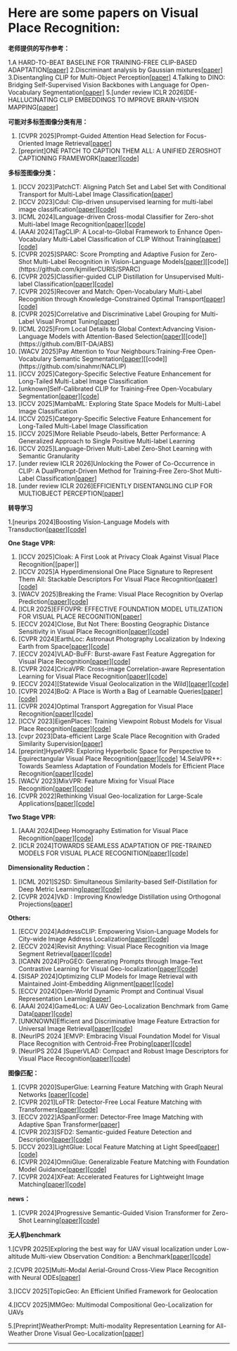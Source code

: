 # Here are some papers on  Visual Place Recognition:
**老师提供的写作参考：**

1.A HARD-TO-BEAT BASELINE FOR TRAINING-FREE CLIP-BASED ADAPTATION[[paper]](https://arxiv.org/pdf/2402.04087)
2.Discriminant analysis by Gaussian mixtures[[paper]](https://watermark02.silverchair.com/jrsssb_58_1_155.pdf?token=AQECAHi208BE49Ooan9kkhW_Ercy7Dm3ZL_9Cf3qfKAc485ysgAAA2kwggNlBgkqhkiG9w0BBwagggNWMIIDUgIBADCCA0sGCSqGSIb3DQEHATAeBglghkgBZQMEAS4wEQQMle_7yHlRxGc6ithuAgEQgIIDHP0ZFQa0u7DsAJSHHy3cnKtnTniuXae5NlIFUX7pxppfBhXVuXJHr-cqhtr8zizGlNGb5sZRpU5vZz5YDuxq5qmEWib2mZ33tl2Z3s_2FEtHsbRko0di7_XNSVJxr-WvflZm3TofmiUuBJKsWarcZAWuPf35eBAy0pbb2Cmu0pneeK5LSQHI2D6DXZdH-V2fQ0O5yjwJaRPlsNFLvRy7D_U0SoiAN7eyInB6HSkEawi22BrY_AQQmnJa_I_JH44M35GXR3z1pq9DQ2krKXU2XLcasFPGQePBoHHwhbU5rMBGkg2I1eYKEk6-YBjEqdyXVLmT_Y4L1us_FCw00lYS7ulIGYdM9BgJpd-31F4necLMvNCYa8H1L4xJvjMoF2ZkZO00gyoQbgWs-MuY0fh5WEBeTwANK4dLUfR3OPimlPQjcBcRQv6KqfD32io1LMkkUEt5FxHOoN7inBBQbBn04k7F41yqgcfzTrB6KFnQWq43Is6MeeyMoujbMVZ93KCuz5CWmDHUB3tDd5erBZHzD1vntoJO6rcK3JxAG028dNcSQl0chZQgDeCTAAEAX1wdjbhJXsZJWMjhjEzhud0h4f4Mf8_15B5Gql-RQhYNj8xLQebcsgBf2YNJI0gTrdiUpNOCe0xu52X4Z1A8vziIMup79b6iUAavWaBsRpPZD7p2njakmR3gfY4hbi6EhgU5AJACl8Tc46hQXYHH8gqglPYp4qkmZMN8QKoCnPxYA3edIOTPt6diKAkZawMLhRSe_KQQdt5_PaQejJ3rYctOhVD-bfXp1LZwlotPgpnIOV7XykXqPEbcHuFN2vLPy1DBFhquq_10gi5FlRwhusgnLip54rJs3i5KMxxRK9acau_9A-LXbZxC5jXYaDJpftwbXzlGU37ezv4pNpX38M5Rn1GWuaj6NZELynWt5R_gAG6x7PiaiV3Aevs3o_DF-9vZNntUAFIF84MiOysr6spbr4Tn5dQStzKRoWYHLZV1H90XY6LRO3wDr7DYWNsjXQmd8TE22QSr8NW3NqgxQixG7MPQI6V3TVMk9vm6MnM)
3.Disentangling CLIP for Multi-Object Perception[[paper]](https://arxiv.org/pdf/2502.02977v3)
4.Talking to DINO: Bridging Self-Supervised Vision Backbones with Language
for Open-Vocabulary Segmentation[[paper]](https://arxiv.org/pdf/2411.19331)
5.[under review ICLR 2026]DE-HALLUCINATING CLIP EMBEDDINGS TO IMPROVE
BRAIN-VISION MAPPING[[paper]](https://openreview.net/attachment?id=oKHPJ0GTLG&name=pdf)

**可能对多标签图像分类有用：**
1. [CVPR 2025]Prompt-Guided Attention Head Selection for Focus-Oriented Image Retrieval[[paper]](https://arxiv.org/pdf/2504.01348)
2. [preprint]ONE PATCH TO CAPTION THEM ALL: A UNIFIED ZEROSHOT CAPTIONING FRAMEWORK[[paper]](https://arxiv.org/pdf/2510.02898)[[code]](https://github.com/Ruggero1912/Patch-ioner)

**多标签图像分类：**
1. [ICCV 2023]PatchCT: Aligning Patch Set and Label Set with Conditional Transport
for Multi-Label Image Classification[[paper]](https://openaccess.thecvf.com/content/ICCV2023/papers/Li_PatchCT_Aligning_Patch_Set_and_Label_Set_with_Conditional_Transport_ICCV_2023_paper.pdf)
2. [ICCV 2023]Cdul: Clip-driven unsupervised learning for multi-label image classification[[paper]](https://arxiv.org/pdf/2307.16634)[[code]](https://github.com/cs-mshah/CDUL)
3. [ICML 2024]Language-driven Cross-modal Classifier for
Zero-shot Multi-label Image Recognition[[paper]](https://openreview.net/pdf?id=sHswzNWUW2)[[code]](https://github.com/yic20/CoMC)
4. [AAAI 2024]TagCLIP: A Local-to-Global Framework to Enhance Open-Vocabulary Multi-Label Classification of CLIP Without Training[[paper]](https://arxiv.org/pdf/2312.12828)[[code]](https://github.com/linyq2117/TagCLIP)
5. [CVPR 2025]SPARC: Score Prompting and Adaptive Fusion for Zero-Shot Multi-Label Recognition in Vision-Language Models[[paper]](https://arxiv.org/pdf/2502.16911?)[[code]](https://github.com/kjmillerCURIS/SPARC)
6. [CVPR 2025]Classifier-guided CLIP Distillation for Unsupervised Multi-label Classification[[paper]](https://arxiv.org/pdf/2503.16873)[[code]](https://github.com/k0u-id/CCD)
7. [CVPR 2025]Recover and Match: Open-Vocabulary Multi-Label Recognition through
Knowledge-Constrained Optimal Transport[[paper]](https://arxiv.org/pdf/2503.15337)[[code]](https://github.com/EricTan7/RAM)
8. [CVPR 2025]Correlative and Discriminative Label Grouping for Multi-Label
Visual Prompt Tuning[[paper]](https://arxiv.org/pdf/2504.09990)
9. [ICML 2025]From Local Details to Global Context:Advancing Vision-Language Models with Attention-Based Selection[[paper]](https://arxiv.org/pdf/2505.13233?)[[code]](https://github.com/BIT-DA/ABS)
10. [WACV 2025]Pay Attention to Your Neighbours:Training-Free Open-Vocabulary Semantic Segmentation[[paper]](https://arxiv.org/pdf/2404.08181?)[[code]](https://github.com/sinahmr/NACLIP)
11. [ICCV 2025]Category-Specific Selective Feature Enhancement for Long-Tailed Multi-Label Image Classification
12. [unknown]Self-Calibrated CLIP for Training-Free Open-Vocabulary Segmentation[[paper]](https://arxiv.org/pdf/2411.15869)[[code]](https://github.com/SuleBai/SC-CLIP)
13. [ICCV 2025]MambaML: Exploring State Space Models for Multi-Label Image Classification
14. [ICCV 2025]Category-Specific Selective Feature Enhancement for Long-Tailed Multi-Label Image Classification
15. [ICCV 2025]More Reliable Pseudo-labels, Better Performance: A Generalized Approach to Single Positive Multi-label Learning
16. [ICCV 2025]Language-Driven Multi-Label Zero-Shot Learning with Semantic Granularity
17. [under review ICLR 2026]Unlocking the Power of Co-Occurrence in CLIP: A DualPrompt-Driven Method for Training-Free Zero-Shot Multi-Label Classification[[paper]](https://openreview.net/forum?id=QGXVZ0OPLy)
18. [under review ICLR 2026]EFFICIENTLY DISENTANGLING CLIP FOR MULTIOBJECT PERCEPTION[[paper]](https://openreview.net/attachment?id=7BZuePfFci&name=pdf)

**转导学习**

1.[neurips 2024]Boosting Vision-Language Models with Transduction[[paper]](https://arxiv.org/pdf/2406.01837)[[code]](https://github.com/MaxZanella/transduction-for-vlms)


**One Stage VPR:**
1. [ICCV 2025]Cloak: A First Look at Privacy Cloak Against Visual Place Recognition[[paper]]
2. [ICCV 2025]A Hyperdimensional One Place Signature to Represent Them All: Stackable Descriptors For Visual Place Recognition[[paper]](https://arxiv.org/pdf/2412.06153)[[code]](https://github.com/CMalone-Jupiter/HOPS)
3. [WACV 2025]Breaking the Frame:
Visual Place Recognition by Overlap Prediction[[paper]](https://openaccess.thecvf.com/content/WACV2025/papers/Wei_Breaking_the_Frame_Visual_Place_Recognition_by_Overlap_Prediction_WACV_2025_paper.pdf)[[code]](https://github.com/weitong8591/vop)
4. [ICLR 2025]EFFOVPR: EFFECTIVE FOUNDATION MODEL UTILIZATION FOR VISUAL PLACE RECOGNITION[[paper]](https://openreview.net/forum?id=NSpe8QgsCB)
5. [ECCV 2024]Close, But Not There: Boosting Geographic Distance Sensitivity in Visual Place Recognition[[paper]](https://arxiv.org/pdf/2407.02422)[[code]](https://github.com/serizba/cliquemining)
6. [CVPR 2024]EarthLoc: Astronaut Photography Localization by Indexing Earth from Space[[paper]](https://arxiv.org/pdf/2403.06758)[[code]](https://github.com/gmberton/EarthLoc)
7. [ECCV 2024]VLAD-BuFF: Burst-aware Fast Feature Aggregation for Visual Place Recognition[[paper]](https://arxiv.org/pdf/2409.19293)[[code]](https://github.com/Ahmedest61/VLAD-BuFF/)
8. [CVPR 2024]CricaVPR: Cross-image Correlation-aware Representation Learning for Visual Place Recognition[[paper]](https://arxiv.org/pdf/2402.19231)[[code]](https://github.com/Lu-Feng/CricaVPR)
9. [ECCV 2024][Statewide Visual Geolocalization in the Wild][[paper]](https://arxiv.org/pdf/2409.16763)[[code]](https://github.com/fferflo/statewide-visual-geolocalization)
10. [CVPR 2024]BoQ: A Place is Worth a Bag of Learnable Queries[[paper]](https://arxiv.org/pdf/2405.07364)[[code]](https://github.com/amaralibey/Bag-of-Queries)
11. [CVPR 2024]Optimal Transport Aggregation for Visual Place Recognition[[paper]](https://arxiv.org/pdf/2311.15937)[[code]](https://github.com/serizba/salad)
12. [ICCV 2023]EigenPlaces: Training Viewpoint Robust Models for Visual Place Recognition[[paper]](https://arxiv.org/pdf/2308.10832)[[code]](https://github.com/gmberton/EigenPlaces)
13. [cvpr 2023]Data-efficient Large Scale Place Recognition with Graded Similarity Supervision[[paper]](https://arxiv.org/pdf/2303.11739)
14. [preprint]HypeVPR: Exploring Hyperbolic Space for Perspective to Equirectangular
Visual Place Recognition[[paper]](https://arxiv.org/pdf/2506.04764)[[code]](https://github.com/suhan-woo/HypeVPR)
14.SelaVPR++: Towards Seamless Adaptation of Foundation Models for Efficient Place Recognition[[paper]](https://arxiv.org/pdf/2502.16601)[[code]](https://github.com/Lu-Feng/SelaVPR)
15. [WACV 2023]MixVPR: Feature Mixing for Visual Place Recognition[[paper]](https://arxiv.org/pdf/2303.02190)[[code]](https://github.com/amaralibey/MixVPR)
16. [CVPR 2022]Rethinking Visual Geo-localization for Large-Scale Applications[[paper]](https://arxiv.org/pdf/2204.02287)[[code]](https://github.com/gmberton/CosPlace)

   
   
**Two Stage VPR:**
1. [AAAI 2024]Deep Homography Estimation for Visual Place Recognition[[paper]](https://arxiv.org/pdf/2402.16086)[[code]](https://github.com/Lu-Feng/DHE-VPR)
2. [ICLR 2024]TOWARDS SEAMLESS ADAPTATION OF PRE-TRAINED MODELS FOR VISUAL PLACE RECOGNITION[[paper]](https://arxiv.org/pdf/2402.14505)[[code]](https://github.com/Lu-Feng/SelaVPR)
   
**Dimensionality Reduction：**
1. [ICML 2021]S2SD: Simultaneous Similarity-based Self-Distillation for Deep Metric Learning[[paper]](https://arxiv.org/pdf/2009.08348)[[code]](https://github.com/MLforHealth/S2SD)
2. [CVPR 2024]VkD : Improving Knowledge Distillation using Orthogonal Projections[[paper]](https://openaccess.thecvf.com/content/CVPR2024/papers/Miles_VkD_Improving_Knowledge_Distillation_using_Orthogonal_Projections_CVPR_2024_paper.pdf)
   
**Others:**
1. [ECCV 2024]AddressCLIP: Empowering Vision-Language Models for City-wide Image Address Localization[[paper]](https://arxiv.org/pdf/2407.08156)[[code]](https://github.com/xsx1001/AddressCLIP)
2. [ECCV 2024]Revisit Anything: Visual Place Recognition via Image Segment Retrieval[[paper]](https://arxiv.org/pdf/2409.18049)[[code]](https://github.com/AnyLoc/Revisit-Anything)
3. [ICANN 2024]ProGEO: Generating Prompts through Image-Text Contrastive Learning for Visual Geo-localization[[paper]](https://arxiv.org/pdf/2406.01906)[[code]](https://github.com/Chain-Mao/ProGEO)
4. [SISAP 2024]Optimizing CLIP Models for Image Retrieval with Maintained Joint-Embedding Alignment[[paper]](https://arxiv.org/pdf/2409.01936)[[code]](https://github.com/Visual-Computing/MCIP)
5. [ECCV 2024]Open-World Dynamic Prompt and Continual Visual Representation Learning[[paper]](https://www.arxiv.org/pdf/2409.05312)
6. [AAAI 2024]Game4Loc: A UAV Geo-Localization Benchmark from Game Data[[paper]](https://arxiv.org/pdf/2409.16925)[[code]](https://yux1angji.github.io/game4loc)
7. [UNKNOWN]Efficient and Discriminative Image Feature Extraction for Universal Image Retrieval[[paper]](https://arxiv.org/pdf/2409.13513)[[code]](https://github.com/morrisfl/UniFEx)
8. [NeurIPS 2024 ]EMVP: Embracing Visual Foundation Model for Visual Place Recognition with Centroid-Free Probing[[paper]](https://openreview.net/pdf?id=V6w7keoTqn)[[code]](https://github.com/vincentqqb/EMVP)
9. [NeurIPS 2024 ]SuperVLAD: Compact and Robust Image Descriptors for Visual Place Recognition[[paper]](https://openreview.net/pdf?id=bZpZMdY1sj)[[code]](https://github.com/lu-feng/SuperVLAD)
   


**图像匹配：**
1. [CVPR 2020]SuperGlue: Learning Feature Matching with Graph Neural Networks
[[paper]](https://arxiv.org/pdf/1911.11763v2)[[code]](https://github.com/magicleap/SuperGluePretrainedNetwork)
2. [CVPR 2021]LoFTR: Detector-Free Local Feature Matching with Transformers[[paper]](https://arxiv.org/pdf/2104.00680)[[code]](https://zju3dv.github.io/loftr/)
3. [ECCV 2022]ASpanFormer: Detector-Free Image Matching with Adaptive Span Transformer[[paper]](https://arxiv.org/pdf/2208.14201)
4. [CVPR 2023]SFD2: Semantic-guided Feature Detection and Description[[paper]](https://arxiv.org/pdf/2304.14845)[[code]](https://github.com/feixue94/sfd2)
5. [ICCV 2023]LightGlue: Local Feature Matching at Light Speed[[paper]](https://arxiv.org/pdf/2405.12979)[[code]](https://github.com/cvg/LightGlue)
6. [CVPR 2024]OmniGlue: Generalizable Feature Matching with Foundation Model Guidance[[paper]](https://arxiv.org/pdf/2405.12979)[[code]](https://hwjiang1510.github.io/OmniGlue/)
7. [CVPR 2024]XFeat: Accelerated Features for Lightweight Image Matching[[paper]](https://arxiv.org/pdf/2404.19174)[[code]](https://www.verlab.dcc.ufmg.br/descriptors/xfeat_cvpr24/)

**news：**
1. [CVPR 2024]Progressive Semantic-Guided Vision Transformer for Zero-Shot Learning[[paper]](https://arxiv.org/pdf/2404.07713)[[code]](https://github.com/shiming-chen/ZSLViT)


**无人机benchmark**

1.[CVPR 2025]Exploring the best way for UAV visual localization under Low-altitude
Multi-view Observation Condition: a Benchmark[[paper]](https://arxiv.org/pdf/2503.10692)[[code]](https://github.com/UAV-AVL/Benchmark)

2.[CVPR 2025]Multi-Modal Aerial-Ground Cross-View Place Recognition with Neural ODEs[[paper]](https://openaccess.thecvf.com/content/CVPR2025/papers/Wang_Multi-Modal_Aerial-Ground_Cross-View_Place_Recognition_with_Neural_ODEs_CVPR_2025_paper.pdf)

3.[ICCV 2025]TopicGeo: An Efficient Unified Framework for Geolocation

4.[ICCV 2025]MMGeo: Multimodal Compositional Geo-Localization for UAVs

5.[Preprint]WeatherPrompt: Multi-modality Representation
Learning for All-Weather Drone Visual
Geo-Localization[[paper]](https://www.arxiv.org/pdf/2508.09560)

   

      

      

---

